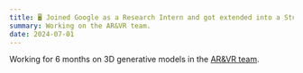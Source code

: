 ```yaml
---
title: 🖥️ Joined Google as a Research Intern and got extended into a Student Researcher.
summary: Working on the AR&VR team. 
date: 2024-07-01
---
```


Working for 6 months on 3D generative models in the [AR&VR team](https://arvr.google.com/).